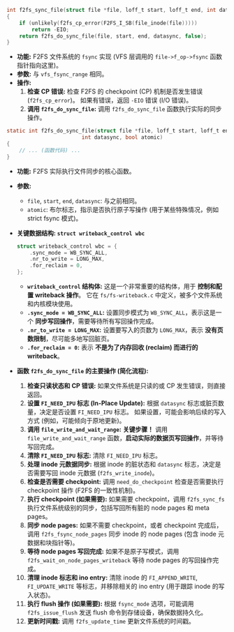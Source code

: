 ```c
int f2fs_sync_file(struct file *file, loff_t start, loff_t end, int datasync)
{
	if (unlikely(f2fs_cp_error(F2FS_I_SB(file_inode(file)))))
		return -EIO;
	return f2fs_do_sync_file(file, start, end, datasync, false);
}
```

* **功能:**  F2FS 文件系统的 `fsync` 实现 (VFS 层调用的 `file->f_op->fsync` 函数指针指向这里)。
* **参数:**  与 `vfs_fsync_range` 相同。
* **操作:**
    1. **检查 CP 错误:**  检查 F2FS 的 checkpoint (CP) 机制是否发生错误 (`f2fs_cp_error`)。 如果有错误，返回 `-EIO` 错误 (I/O 错误)。
    2. **调用 `f2fs_do_sync_file`:**  调用 `f2fs_do_sync_file` 函数执行实际的同步操作。

```c
static int f2fs_do_sync_file(struct file *file, loff_t start, loff_t end,
						int datasync, bool atomic)
{
	// ... (函数代码) ...
}
```

* **功能:**  F2FS 实际执行文件同步的核心函数。
* **参数:**
    * `file`, `start`, `end`, `datasync`:  与之前相同。
    * `atomic`:  布尔标志，指示是否执行原子写操作 (用于某些特殊情况，例如 strict fsync 模式)。
* **关键数据结构: `struct writeback_control wbc`**

   ```c
   struct writeback_control wbc = {
       .sync_mode = WB_SYNC_ALL,
       .nr_to_write = LONG_MAX,
       .for_reclaim = 0,
   };
   ```
   * **`writeback_control` 结构体:**  这是一个非常重要的结构体，用于 **控制和配置 writeback 操作**。  它在 `fs/fs-writeback.c` 中定义，被多个文件系统和内核模块使用。
   * **`.sync_mode = WB_SYNC_ALL`:**  设置同步模式为 `WB_SYNC_ALL`，表示这是一个 **同步写回操作**，需要等待所有写回操作完成。
   * **`.nr_to_write = LONG_MAX`:**  设置要写入的页数为 `LONG_MAX`，表示 **没有页数限制**，尽可能多地写回脏页。
   * **`.for_reclaim = 0`:**  表示 **不是为了内存回收 (reclaim) 而进行的 writeback**。

* **函数 `f2fs_do_sync_file` 的主要操作 (简化流程):**
    1. **检查只读状态和 CP 错误:**  如果文件系统是只读的或 CP 发生错误，则直接返回。
    2. **设置 `FI_NEED_IPU` 标志 (In-Place Update):**  根据 `datasync` 标志或脏页数量，决定是否设置 `FI_NEED_IPU` 标志。  如果设置，可能会影响后续的写入方式 (例如，可能倾向于原地更新)。
    3. **调用 `file_write_and_wait_range`:**  **关键步骤！** 调用 `file_write_and_wait_range` 函数，**启动实际的数据页写回操作**，并等待写回完成。
    4. **清除 `FI_NEED_IPU` 标志:**  清除 `FI_NEED_IPU` 标志。
    5. **处理 inode 元数据同步:**  根据 inode 的脏状态和 `datasync` 标志，决定是否需要写回 inode 元数据 (`f2fs_write_inode`)。
    6. **检查是否需要 checkpoint:**  调用 `need_do_checkpoint` 检查是否需要执行 checkpoint 操作 (F2FS 的一致性机制)。
    7. **执行 checkpoint (如果需要):**  如果需要 checkpoint，调用 `f2fs_sync_fs` 执行文件系统级别的同步，包括写回所有脏的 node pages 和 meta pages。
    8. **同步 node pages:**  如果不需要 checkpoint，或者 checkpoint 完成后，调用 `f2fs_fsync_node_pages` 同步 inode 的 node pages (包含 inode 元数据和块指针等)。
    9. **等待 node pages 写回完成:**  如果不是原子写模式，调用 `f2fs_wait_on_node_pages_writeback` 等待 node pages 的写回操作完成。
    10. **清理 inode 标志和 ino entry:**  清除 inode 的 `FI_APPEND_WRITE`, `FI_UPDATE_WRITE` 等标志，并移除相关的 ino entry (用于跟踪 inode 的写入状态)。
    11. **执行 flush 操作 (如果需要):**  根据 `fsync_mode` 选项，可能调用 `f2fs_issue_flush` 发送 flush 命令到存储设备，确保数据持久化。
    12. **更新时间戳:**  调用 `f2fs_update_time` 更新文件系统的时间戳。